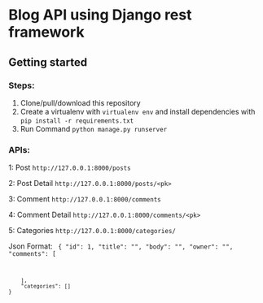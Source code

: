 # Blog API using Django rest framework
## Getting started

### Steps:
1. Clone/pull/download this repository
2. Create a virtualenv with `virtualenv env` and install dependencies with `pip install -r requirements.txt`
3. Run Command `python manage.py runserver`


### APIs:
1: Post `http://127.0.0.1:8000/posts`    

2: Post Detail `http://127.0.0.1:8000/posts/<pk>`

3: Comment `http://127.0.0.1:8000/comments`

4: Comment Detail `http://127.0.0.1:8000/comments/<pk>`

5: Categories `http://127.0.0.1:8000/categories/`


Json Format:
<code> {
        "id": 1,
        "title": "",
        "body": "",
        "owner": "",
        "comments": [
            
        ],
        "categories": []
    } 
</code>